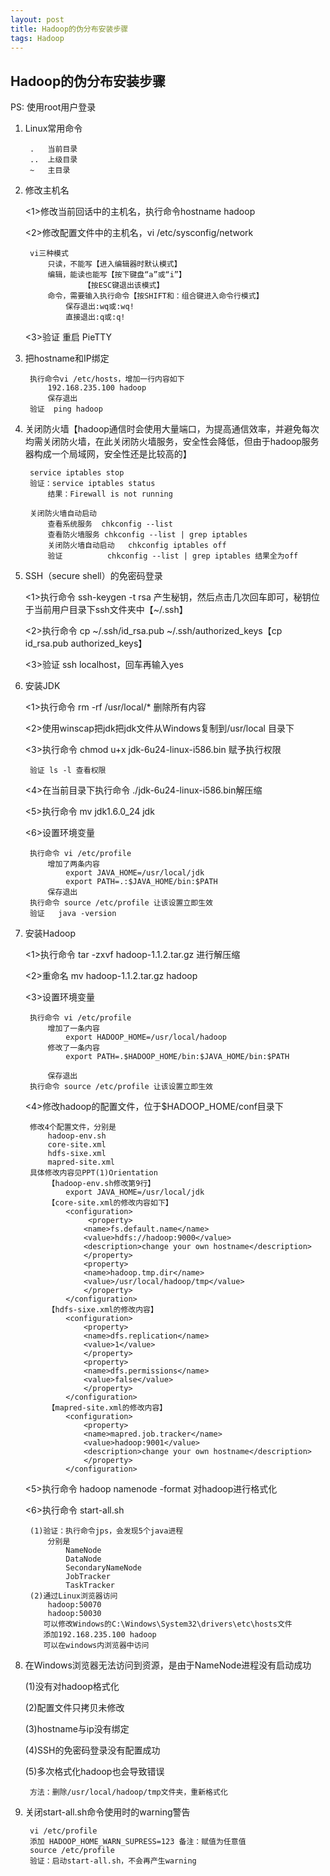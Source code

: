 ```yaml
---
layout: post
title: Hadoop的伪分布安装步骤
tags: Hadoop
---
```


## Hadoop的伪分布安装步骤

PS: 使用root用户登录

1. Linux常用命令

        .	当前目录
        ..	上级目录
        ~	主目录

2. 修改主机名

	<1>修改当前回话中的主机名，执行命令hostname hadoop

	<2>修改配置文件中的主机名，vi /etc/sysconfig/network

        vi三种模式
            只读，不能写【进入编辑器时默认模式】
            编辑，能读也能写【按下键盘“a”或“i”】
                    【按ESC键退出该模式】
            命令，需要输入执行命令【按SHIFT和：组合键进入命令行模式】
                保存退出:wq或:wq!
                直接退出:q或:q!

	<3>验证	重启 PieTTY

3. 把hostname和IP绑定

        执行命令vi /etc/hosts，增加一行内容如下
            192.168.235.100 hadoop
            保存退出	
        验证	ping hadoop

4. 关闭防火墙【hadoop通信时会使用大量端口，为提高通信效率，并避免每次均需关闭防火墙，在此关闭防火墙服务，安全性会降低，但由于hadoop服务器构成一个局域网，安全性还是比较高的】

        service iptables stop
        验证：service iptables status
            结果：Firewall is not running
    
        关闭防火墙自动启动
            查看系统服务	chkconfig --list
            查看防火墙服务	chkconfig --list | grep iptables
            关闭防火墙自动启动	chkconfig iptables off
            验证			chkconfig --list | grep iptables 结果全为off

5. SSH（secure shell）的免密码登录

	<1>执行命令 ssh-keygen -t rsa 产生秘钥，然后点击几次回车即可，秘钥位于当前用户目录下ssh文件夹中【~/.ssh】

	<2>执行命令 cp ~/.ssh/id_rsa.pub ~/.ssh/authorized_keys【cp id_rsa.pub authorized_keys】

	<3>验证 ssh localhost，回车再输入yes

6. 安装JDK

	<1>执行命令 rm -rf /usr/local/* 删除所有内容

	<2>使用winscap把jdk把jdk文件从Windows复制到/usr/local 目录下

	<3>执行命令 chmod u+x jdk-6u24-linux-i586.bin 赋予执行权限

		验证 ls -l 查看权限

	<4>在当前目录下执行命令 ./jdk-6u24-linux-i586.bin解压缩

	<5>执行命令 mv jdk1.6.0_24 jdk

	<6>设置环境变量

        执行命令 vi /etc/profile
            增加了两条内容
                export JAVA_HOME=/usr/local/jdk
                export PATH=.:$JAVA_HOME/bin:$PATH
            保存退出
        执行命令 source /etc/profile 让该设置立即生效
        验证	 java -version

7. 安装Hadoop

	<1>执行命令 tar -zxvf hadoop-1.1.2.tar.gz 进行解压缩

	<2>重命名 mv hadoop-1.1.2.tar.gz hadoop

	<3>设置环境变量

		执行命令 vi /etc/profile
			增加了一条内容
				export HADOOP_HOME=/usr/local/hadoop
			修改了一条内容
				export PATH=.$HADOOP_HOME/bin:$JAVA_HOME/bin:$PATH

			保存退出	
		执行命令 source /etc/profile 让该设置立即生效

	<4>修改hadoop的配置文件，位于$HADOOP_HOME/conf目录下

		修改4个配置文件，分别是
			hadoop-env.sh
			core-site.xml
			hdfs-sixe.xml
			mapred-site.xml
		具体修改内容见PPT(1)Orientation
			【hadoop-env.sh修改第9行】
				export JAVA_HOME=/usr/local/jdk
			【core-site.xml的修改内容如下】
				<configuration>
				     <property>
					<name>fs.default.name</name>
					<value>hdfs://hadoop:9000</value>
					<description>change your own hostname</description>
				    </property>
				    <property>
					<name>hadoop.tmp.dir</name>
					<value>/usr/local/hadoop/tmp</value>
				    </property>  
				</configuration>
			【hdfs-sixe.xml的修改内容】
				<configuration>
				    <property>
					<name>dfs.replication</name>
					<value>1</value>
				    </property>
				    <property>
					<name>dfs.permissions</name>
					<value>false</value>
				    </property>
				</configuration>
			【mapred-site.xml的修改内容】
				<configuration>
				    <property>
					<name>mapred.job.tracker</name>
					<value>hadoop:9001</value>
					<description>change your own hostname</description>
				    </property>
				</configuration>

	<5>执行命令 hadoop namenode -format 对hadoop进行格式化

	<6>执行命令 start-all.sh

		(1)验证：执行命令jps，会发现5个java进程
			分别是
				NameNode
				DataNode
				SecondaryNameNode
				JobTracker
				TaskTracker
		(2)通过Linux浏览器访问
			hadoop:50070
			hadoop:50030
		   可以修改Windows的C:\Windows\System32\drivers\etc\hosts文件
		   添加192.168.235.100 hadoop
		   可以在windows内浏览器中访问

8. 在Windows浏览器无法访问到资源，是由于NameNode进程没有启动成功

	(1)没有对hadoop格式化

	(2)配置文件只拷贝未修改

	(3)hostname与ip没有绑定

	(4)SSH的免密码登录没有配置成功

	(5)多次格式化hadoop也会导致错误

		方法：删除/usr/local/hadoop/tmp文件夹，重新格式化

9. 关闭start-all.sh命令使用时的warning警告

        vi /etc/profile
        添加 HADOOP_HOME_WARN_SUPRESS=123 备注：赋值为任意值
        source /etc/profile
        验证：启动start-all.sh，不会再产生warning

